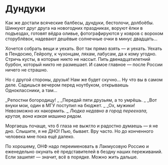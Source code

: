 # Дундуки

Как же достали всяческие балбесы, дундуки, бестолочи, долбоёбы. Шинкуют друг друга на новогодних праздниках, воруют ёлки в подъездах, готовят вёдра оливье, фотографируются у ковров с ворохом сторублёвок, надевают дешёвые солнечные очки в минус двадцать…

Хочется собрать вещи и уехать. Вот так прямо взять — и уехать. Уехать в Пендосию, Гейропу, к чухонцам, ляхам, лабусам, да к кому угодно. Стричь кусты, в которые никто не нассыт. Пить двенадцатилетний бурбон, который никто не размешает. И самое главное — после России ничего не страшно.

Но с другой стороны, друзья! Нам же будет скучно… Ну что вы в самом деле. Садишься вечером перед ноутбуком, открываешь Одноклассники, а там… 

_Репостни богородицу! _
_Передай пяти друзьям, а то умрёшь. _
_Вот внуки мои, один в МГУ поступил на бюджет. _
_Ох, мужики! Невозможно их накормить. _
_Людка недавно в город переехала, крутая, вона какая машина рядом._

Моргаешь почаще, что б глаза не выжгло и радостно думаешь — я не дно. Слышите, я не ДНО! Пью, бывает. Вру часто. Но до конченного человека мне пока ещё далеко.

По хорошему, ОНФ надо переименовать в Лакмусовую Россию и еженедельно окунать её представителей в бездну наших переживаний. Если зашипят — значит, всё в порядке. Можно жить дальше.
